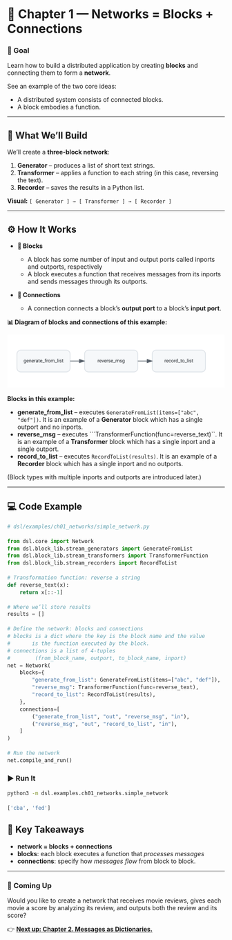 # 🧩 Chapter 1 — Networks = Blocks + Connections

### 🎯 Goal
Learn how to build a distributed application by creating **blocks** and connecting them to form a **network**.

See an example of the two core ideas:

- A distributed system consists of connected blocks.
- A block embodies a function.

---

## 📍 What We’ll Build

We’ll create a **three-block network**:

1. **Generator** – produces a list of short text strings.  
2. **Transformer** – applies a function to each string (in this case, reversing the text).  
3. **Recorder** – saves the results in a Python list.

**Visual:** `[ Generator ] → [ Transformer ] → [ Recorder ]`

---

## ⚙️ How It Works

- **🔲 Blocks**  
  - A block has some number of input and output ports called inports and outports, respectively
  - A block executes a function that receives messages from its inports and sends messages through its outports.

- **🔗 Connections**  
  - A connection connects a block’s **output port** to a block’s **input port**. 

**📊 Diagram of blocks and connections of this example:**

![Simple Network](simple_network.svg)

**Blocks in this example:**
- **generate_from_list** – executes ```GenerateFromList(items=["abc", "def"])```. It is an example of a **Generator** block which has a single outport and no inports.  
- **reverse_msg** – executes ```TransformerFunction(func=reverse_text)``. It is an example of a **Transformer** block which has a  single inport and a single outport.  
- **record_to_list** – executes ```RecordToList(results)```. It is an example of a **Recorder** block which has a single inport and  no outports.

(Block types with multiple inports and outports are introduced later.)



---

## 💻 Code Example
 
```python
# dsl/examples/ch01_networks/simple_network.py

from dsl.core import Network
from dsl.block_lib.stream_generators import GenerateFromList
from dsl.block_lib.stream_transformers import TransformerFunction
from dsl.block_lib.stream_recorders import RecordToList

# Transformation function: reverse a string
def reverse_text(x):
    return x[::-1]

# Where we’ll store results
results = []

# Define the network: blocks and connections
# blocks is a dict where the key is the block name and the value
#       is the function executed by the block.
# connections is a list of 4-tuples 
#        (from_block_name, outport, to_block_name, inport)
net = Network(
    blocks={
        "generate_from_list": GenerateFromList(items=["abc", "def"]),
        "reverse_msg": TransformerFunction(func=reverse_text),
        "record_to_list": RecordToList(results),
    },
    connections=[
        ("generate_from_list", "out", "reverse_msg", "in"),
        ("reverse_msg", "out", "record_to_list", "in"),
    ]
)

# Run the network
net.compile_and_run()
```

### ▶️ Run It
```bash
python3 -m dsl.examples.ch01_networks.simple_network

['cba', 'fed']
```



## 🧠 Key Takeaways

- **network = blocks + connections**  
- **blocks**: each block executes a function that *processes messages*
- **connections**:  specify how *messages flow* from block to block.

---

### 🚀 Coming Up

Would you like to create a network that receives movie reviews, gives each movie a score by analyzing its review, and outputs both the review and its score?

👉 [**Next up: Chapter 2. Messages as Dictionaries.**](../ch02_keys/README.md)
